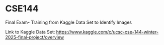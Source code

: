 # CSE144
Final Exam- Training from Kaggle Data Set to Identify Images 




Link to Kaggle Data Set: https://www.kaggle.com/c/ucsc-cse-144-winter-2025-final-project/overview
